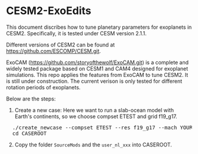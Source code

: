 # CESM2-ExoEdits
This document discribes how to tune planetary parameters for exoplanets in CESM2. Specifically, it is tested under CESM version 2.1.1.

Different versions of CESM2 can be found at https://github.com/ESCOMP/CESM.git.

ExoCAM (https://github.com/storyofthewolf/ExoCAM.git) is a complete and widely tested package based on CESM1 and CAM4 designed for exoplanet simulations. This repo applies the features from ExoCAM to tune CESM2. It is still under construction. The current verison is only tested for different rotation periods of exoplanets.

Below are the steps:
1. Create a new case: Here we want to run a slab-ocean model with Earth's continents, so we choose compset ETEST and grid f19_g17.
<pre>
  ./create_newcase --compset ETEST --res f19_g17 --mach YOUR_MACHINE --compiler gnu --case CASEROOT --run-unsupported 
  cd CASEROOT
</pre>
2. Copy the folder `SourceMods` and the `user_nl_xxx` into CASEROOT.
